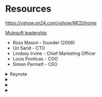 # Resources 
https://vshow.on24.com/vshow/MCD/home

[Mulesoft leadership](https://www.mulesoft.com/team)
* Ross Mason - founder (2006)
* Uri Sarid - CTO
* Lindsey Irvine - Chief Marketing Officer
* Louis Ponticas - COO
* Simon Parmett - CEO

<details>
  <summary>Keynote</summary>
# Keynote
COVID - 
* https://mulesoft.com/covid
* https://work.com - expert advice to companies on how to reopen safely

## Digital imperative: moving faster than ever before
**It's business unusual for all of our customers**

Many hidden opportunities in current crisis - Things are now suddenly very different, and one key thing is that people are much more willing to try something new. 

With more WFH, no more "swivel chair IT" - where developers can turn around, ask for something, and IT delivers. Now we need more self-service software. 

**Anything that can run remotely should be ready to run remotely** - this drastically elevates the value of IT

## Key change: "Everyone, all at once"
IT cannot keep up with all the requests - used to be able to prioritize, but now every department is overwhelming IT with requests all at once.
* Find a way to provide self tools that allow people to "do more on their own" without fear of "making a mess" or "making a mistake"
* IT should focus more on enablement rather than delivery
* Need to give people sandbox
* Measure reactive work - try to limit to 20%
* Expecting 30% of workforce to still be remote
* 2021: half your estimated projects and focus more on proactive enablement projects

## Lindsey Irvine - Chief Marketing Officer
3 main themes:
1. Responsive: how do I quickly unlock data and integrate data?
   - Healthcare: virtual care
   - Retail: surge in retail orders
   - Pharma: COVID-19 testing
   - All of these are critical, and require data across the org. 
1. How can we increase speed and agility?
1. What investments do I make to set my team and business up for success and growth?

### Integration is the #1 reason new initiatives fail
1. Legacy infrastructure
1. Siloed data
1. Disconnected customer experiences
1. Inaccurate data
1. Multiple clouds
* Compliance FDPR & CCPA

* Custom code is the enemy of speed. It creates a bottleneck because only 1-2 people know it
* IT spends 80% of its time "integrating" instead of "innovating"
   - Integrating 150 apps takes a LOT of manpower, time

## Amit A. from Mars Corp
New CEO - wanted to move to cloud, have Digital Transformation. 
* We started to see huge explosions in "cloud applications"
* This was great at first but became a huge issue later
* Trying to get the various cloud applications to "talk to each other" was massive problem
* We decided on Mulesoft and decided to completely re-architect entire software architecture of
our entire org. 
* After going through that hard, long, arduous process, today we have 350+ applications across the business
and are able to launch 50-60 new apps per year

## Lindsey - Agility, Speed and Efficiency
* 60% speed improvement
* 65% increase in developer productivity
* 63% reduction in maintenance

## Anypoint Platform
Does 3 things:
1. Unlock, unify, and secure data
1. Ensure business continuity - scale to meet surge in digital demand and solve operational gaps
1. Transform to increase speed, agility

</details>

<details>
  <summary></summary>
  
</details>

<details>
  <summary></summary>
  
</details>


<details>
  <summary></summary>
  
</details>










